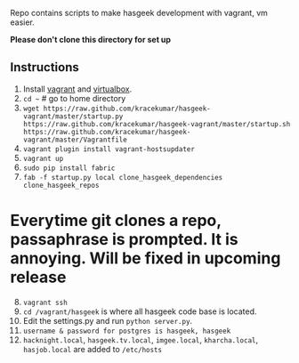 Repo contains scripts to make hasgeek development with vagrant, vm easier.

**Please don't clone this directory for set up**

Instructions
-----
1. Install [vagrant](http://downloads.vagrantup.com/tags/v1.2.2) and [virtualbox](https://www.virtualbox.org/wiki/Downloads).
2. `cd ~` # go to home directory
3. `wget https://raw.github.com/kracekumar/hasgeek-vagrant/master/startup.py https://raw.github.com/kracekumar/hasgeek-vagrant/master/startup.sh https://raw.github.com/kracekumar/hasgeek-vagrant/master/Vagrantfile`
4. `vagrant plugin install vagrant-hostsupdater`
5. `vagrant up`
6. `sudo pip install fabric`
7. `fab -f startup.py local clone_hasgeek_dependencies clone_hasgeek_repos`
# Everytime git clones a repo, passaphrase is prompted. It is annoying. Will be fixed in upcoming release
8. `vagrant ssh`
9. `cd /vagrant/hasgeek` is where all hasgeek code base is located.
10. Edit the settings.py and run `python server.py`.
11. `username & password for postgres is hasgeek, hasgeek`
12. `hacknight.local`, `hasgeek.tv.local`, `imgee.local`, `kharcha.local`, `hasjob.local` are added to `/etc/hosts`
